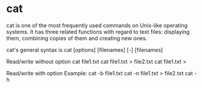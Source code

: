 # cat
	
cat is one of the most frequently used commands on Unix-like operating systems. It has three related functions with regard to text files: displaying them, combining copies of them and creating new ones.

cat's general syntax is
  cat [options] [filenames] [-] [filenames]

Read/write without option
  cat file1.txt
  cat file1.txt > file2.txt
  cat file1.txt > 
  
Read/write with option
 Example:
  cat -b file1.txt
  cat -n file1.txt > file2.txt
  cat -h 
